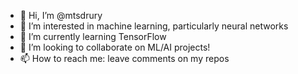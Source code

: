 - 👋 Hi, I’m @mtsdrury
- 👀 I’m interested in machine learning, particularly neural networks
- 🌱 I’m currently learning TensorFlow
- 💞️ I’m looking to collaborate on ML/AI projects!
- 📫 How to reach me: leave comments on my repos

